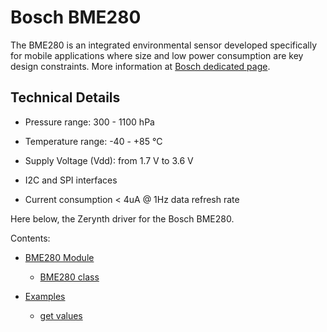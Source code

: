# Bosch BME280

The BME280 is an integrated environmental sensor developed specifically for mobile applications where size and
low power consumption are key design constraints.
More information at [Bosch dedicated page](https://www.bosch-sensortec.com/bst/products/all_products/bme280).

## Technical Details


* Pressure range: 300 - 1100 hPa


* Temperature range: -40 - +85 °C


* Supply Voltage (Vdd): from 1.7 V to 3.6 V


* I2C and SPI interfaces


* Current consumption < 4uA @ 1Hz data refresh rate

Here below, the Zerynth driver for the Bosch BME280.

Contents:
 

* [BME280 Module](https://docs.zerynth.com/latest/official/lib.bosch.bme280/docs/official_lib.bosch.bme280_bme280.html)


    * [BME280 class](https://docs.zerynth.com/latest/official/lib.bosch.bme280/docs/official_lib.bosch.bme280_bme280.html#bme280-class)
 * [Examples](https://docs.zerynth.com/latest/official/lib.bosch.bme280/examples/examples.html)
	 * [get values](https://docs.zerynth.com/latest/official/lib.bosch.bme280/examples/examples.html#get-values)

<!--stackedit_data:
eyJoaXN0b3J5IjpbMjEwNzc2NzA1NCw5MTEyMTc2MjJdfQ==
-->